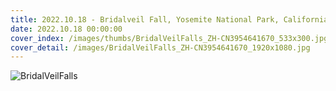 ```yaml
---
title: 2022.10.18 - Bridalveil Fall, Yosemite National Park, California (© Jeff Foott/Minden Pictures)
date: 2022.10.18 00:00:00
cover_index: /images/thumbs/BridalVeilFalls_ZH-CN3954641670_533x300.jpg
cover_detail: /images/BridalVeilFalls_ZH-CN3954641670_1920x1080.jpg
---
```


![BridalVeilFalls](/images/BridalVeilFalls_ZH-CN3954641670_1920x1080.jpg)
